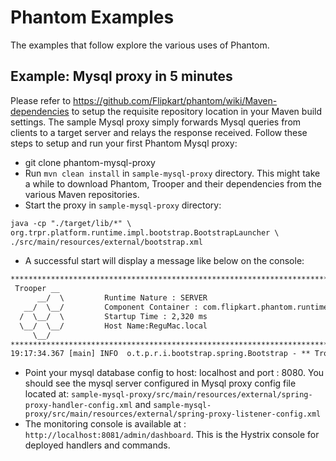 # Phantom Examples
The examples that follow explore the various uses of Phantom.

## Example: Mysql proxy in 5 minutes
Please refer to https://github.com/Flipkart/phantom/wiki/Maven-dependencies to setup the requisite repository location in your Maven build settings.
The sample Mysql proxy simply forwards Mysql queries from clients  to a target server and relays the response received.
Follow these steps to setup and run your first Phantom Mysql proxy:

* git clone phantom-mysql-proxy
* Run `mvn clean install` in `sample-mysql-proxy` directory. This might take a while to download Phantom, Trooper and their dependencies from the various Maven repositories.
* Start the proxy in `sample-mysql-proxy` directory:

```xml
java -cp "./target/lib/*" \
org.trpr.platform.runtime.impl.bootstrap.BootstrapLauncher \
./src/main/resources/external/bootstrap.xml
```

* A successful start will display a message like below on the console:

```xml
*************************************************************************
 Trooper __
      __/  \         Runtime Nature : SERVER
   __/  \__/         Component Container : com.flipkart.phantom.runtime.impl.spring.ServiceProxyComponentContainer
  /  \__/  \         Startup Time : 2,320 ms
  \__/  \__/         Host Name:ReguMac.local
     \__/
*************************************************************************
19:17:34.367 [main] INFO  o.t.p.r.i.bootstrap.spring.Bootstrap - ** Trooper Bootstrap complete **
```

* Point your mysql database config to host: localhost and port : 8080. You should see the mysql server configured in Mysql proxy config file located at: `sample-mysql-proxy/src/main/resources/external/spring-proxy-handler-config.xml` and `sample-mysql-proxy/src/main/resources/external/spring-proxy-listener-config.xml`
* The monitoring console is available at : `http://localhost:8081/admin/dashboard`. This is the Hystrix console for deployed handlers and commands.
